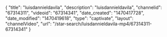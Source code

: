 {
    "title": "luisdannieldavila",
    "description": "luisdannieldavila",
    "channelid": "67314311",
    "videoid": "67314341",
    "date_created": "1470417728",
    "date_modified": "1470419618",
    "type": "captivate",
    "layout": "channelVideo",
    "url": "\/star-search\/luisdannieldavila-mp4\/67314311-67314341"
}